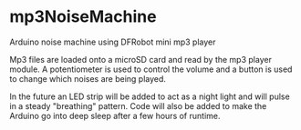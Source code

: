 # mp3NoiseMachine
Arduino noise machine using DFRobot mini mp3 player

Mp3 files are loaded onto a microSD card and read by the mp3 player module. A potentiometer is used to control the volume and a button is used to change which noises
are being played. 

In the future an LED strip will be added to act as a night light and will pulse in a steady "breathing" pattern. Code will also be added to make the Arduino go into
deep sleep after a few hours of runtime.

